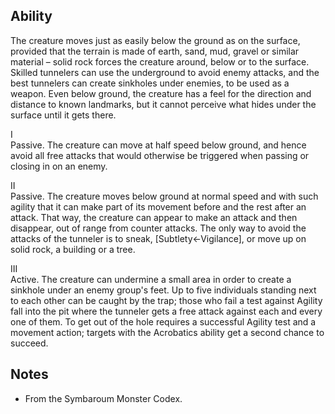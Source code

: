 ## Ability
The creature moves just as easily below the ground as on the surface, provided that the terrain is made of earth, sand, mud, gravel or similar material – solid rock forces the creature around, below or to the surface. Skilled tunnelers can use the underground to avoid enemy attacks, and the best tunnelers can create sinkholes under enemies, to be used as a weapon. Even below ground, the creature has a feel for the direction and distance to known landmarks, but it cannot perceive what hides under the surface until it gets there.

I<br>Passive. The creature can move at half speed below ground, and hence avoid all free attacks that would otherwise be triggered when passing or closing in on an enemy.

II<br>Passive. The creature moves below ground at normal speed and with such agility that it can make part of its movement before and the rest after an attack. That way, the creature can appear to make an attack and then disappear, out of range from counter attacks. The only way to avoid the attacks of the tunneler is to sneak, \[Subtlety←Vigilance\], or move up on solid rock, a building or a tree.

III<br>Active. The creature can undermine a small area in order to create a sinkhole under an enemy group's feet. Up to five individuals standing next to each other can be caught by the trap; those who fail a test against Agility fall into the pit where the tunneler gets a free attack against each and every one of them. To get out of the hole requires a successful Agility test and a movement action; targets with the Acrobatics ability get a second chance to succeed.
## Notes
* From the Symbaroum Monster Codex.